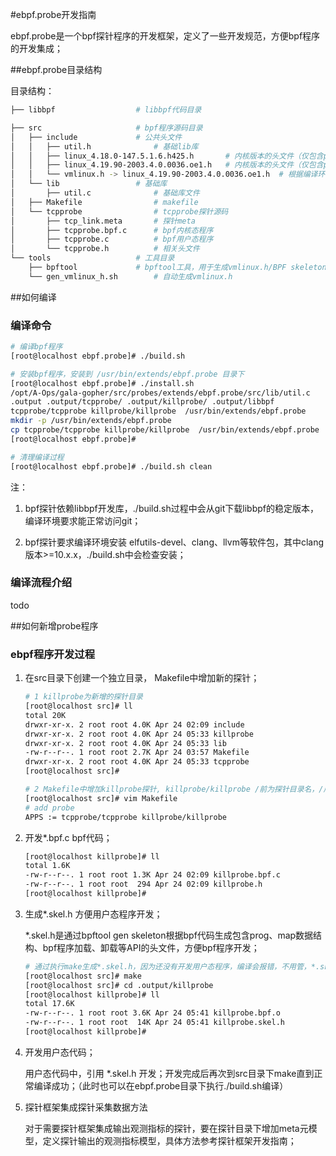 #ebpf.probe开发指南

ebpf.probe是一个bpf探针程序的开发框架，定义了一些开发规范，方便bpf程序的开发集成；

##ebpf.probe目录结构

目录结构：

```sh
├── libbpf					# libbpf代码目录

├── src						# bpf程序源码目录
│   ├── include				# 公共头文件
│   │   ├── util.h				# 基础lib库
│   │   ├── linux_4.18.0-147.5.1.6.h425.h		# 内核版本的头文件（仅包含probe使用相关）
│   │   ├── linux_4.19.90-2003.4.0.0036.oe1.h	# 内核版本的头文件（仅包含probe使用相关）
│   │   └── vmlinux.h -> linux_4.19.90-2003.4.0.0036.oe1.h	# 根据编译环境生成的vmlinux.h
│   └── lib					# 基础库
│       ├── util.c				# 基础库文件
│   ├── Makefile				# makefile
│   └── tcpprobe				# tcpprobe探针源码
│       ├── tcp_link.meta		# 探针meta
│       ├── tcpprobe.bpf.c		# bpf内核态程序
│       ├── tcpprobe.c			# bpf用户态程序
│       └── tcpprobe.h			# 相关头文件
└── tools					# 工具目录
    ├── bpftool				# bpftool工具，用于生成vmlinux.h/BPF skeletons头文件
    └── gen_vmlinux_h.sh		# 自动生成vmlinux.h
```
##如何编译

### 编译命令

```sh
# 编译bpf程序
[root@localhost ebpf.probe]# ./build.sh

# 安装bpf程序，安装到 /usr/bin/extends/ebpf.probe 目录下
[root@localhost ebpf.probe]# ./install.sh
/opt/A-Ops/gala-gopher/src/probes/extends/ebpf.probe/src/lib/util.c
.output .output/tcpprobe/ .output/killprobe/ .output/libbpf
tcpprobe/tcpprobe killprobe/killprobe  /usr/bin/extends/ebpf.probe
mkdir -p /usr/bin/extends/ebpf.probe
cp tcpprobe/tcpprobe killprobe/killprobe  /usr/bin/extends/ebpf.probe
[root@localhost ebpf.probe]#

# 清理编译过程
[root@localhost ebpf.probe]# ./build.sh clean
```

注：

1. bpf探针依赖libbpf开发库，./build.sh过程中会从git下载libbpf的稳定版本，编译环境要求能正常访问git；

2. bpf探针要求编译环境安装 elfutils-devel、clang、llvm等软件包，其中clang版本>=10.x.x，./build.sh中会检查安装；

### 编译流程介绍

todo

##如何新增probe程序

### ebpf程序开发过程

1. 在src目录下创建一个独立目录， Makefile中增加新的探针；

   ```sh
   # 1 killprobe为新增的探针目录
   [root@localhost src]# ll
   total 20K
   drwxr-xr-x. 2 root root 4.0K Apr 24 02:09 include
   drwxr-xr-x. 2 root root 4.0K Apr 24 05:33 killprobe
   drwxr-xr-x. 2 root root 4.0K Apr 24 05:33 lib
   -rw-r--r--. 1 root root 2.7K Apr 24 03:57 Makefile
   drwxr-xr-x. 2 root root 4.0K Apr 24 05:33 tcpprobe
   [root@localhost src]#
   
   # 2 Makefile中增加killprobe探针, killprobe/killprobe /前为探针目录名，/后为探针可执行程序名，与*.bpf.c的*名称一致；
   [root@localhost src]# vim Makefile
   # add probe
   APPS := tcpprobe/tcpprobe killprobe/killprobe
   ```

2. 开发*.bpf.c bpf代码；

   ```sh
   [root@localhost killprobe]# ll
   total 1.6K
   -rw-r--r--. 1 root root 1.3K Apr 24 02:09 killprobe.bpf.c
   -rw-r--r--. 1 root root  294 Apr 24 02:09 killprobe.h
   [root@localhost killprobe]#
   ```

3. 生成*.skel.h 方便用户态程序开发；

   *.skel.h是通过bpftool gen skeleton根据bpf代码生成包含prog、map数据结构、bpf程序加载、卸载等API的头文件，方便bpf程序开发；

   ```sh
   # 通过执行make生成*.skel.h，因为还没有开发用户态程序，编译会报错，不用管，*.skel.h在.output/killprobe下；
   [root@localhost src]# make
   [root@localhost src]# cd .output/killprobe
   [root@localhost killprobe]# ll
   total 17.6K
   -rw-r--r--. 1 root root 3.6K Apr 24 05:41 killprobe.bpf.o
   -rw-r--r--. 1 root root  14K Apr 24 05:41 killprobe.skel.h
   [root@localhost killprobe]#
   ```

4. 开发用户态代码；

   用户态代码中，引用 *.skel.h 开发；开发完成后再次到src目录下make直到正常编译成功；（此时也可以在ebpf.probe目录下执行./build.sh编译）

5. 探针框架集成探针采集数据方法

   对于需要探针框架集成输出观测指标的探针，要在探针目录下增加meta元模型，定义探针输出的观测指标模型，具体方法参考探针框架开发指南；